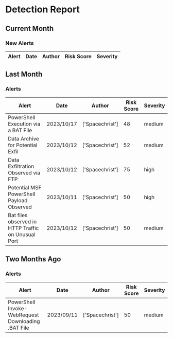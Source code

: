 # Detection Report
## Current Month
### New Alerts
| Alert | Date | Author | Risk Score | Severity |
| --- | --- | --- | --- | --- |
## Last Month
### Alerts
| Alert | Date | Author | Risk Score | Severity |
| --- | --- | --- | --- | --- |
|PowerShell Execution via a BAT File|2023/10/17|['Spacechrist']|48|medium|
|Data Archive for Potential Exfil|2023/10/12|['Spacechrist']|52|medium|
|Data Exfiltration Observed via FTP|2023/10/12|['Spacechrist']|75|high|
|Potential MSF PowerShell Payload Observed|2023/10/11|['Spacechrist']|50|high|
|Bat files observed in HTTP Traffic on Unusual Port |2023/10/12|['Spacechrist']|50|medium|
## Two Months Ago
### Alerts
| Alert | Date | Author | Risk Score | Severity |
| --- | --- | --- | --- | --- |
|PowerShell Invoke-WebRequest Downloading .BAT File|2023/09/11|['Spacechrist']|50|medium|

